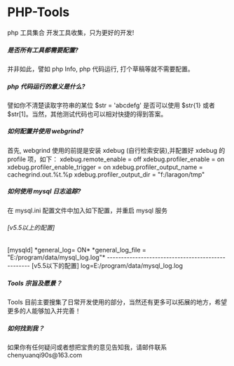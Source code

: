 # PHP-Tools
php 工具集合
开发工具收集，只为更好的开发!

<h5>是否所有工具都需要配置?</h5>
并非如此，譬如 php Info, php 代码运行, 打个草稿等就不需要配置。

<h5>php 代码运行的意义是什么?</h5>
譬如你不清楚读取字符串的某位 $str = 'abcdefg' 是否可以使用 $str{1} 或者 $str[1]。当然，其他测试代码也可以相对快捷的得到答案。

<h5>如何配置并使用 webgrind?</h5>
首先, webgrind 使用的前提是安装 xdebug (自行检索安装),并配置好 xdebug 的 profile 项，如下：
xdebug.remote_enable = off
xdebug.profiler_enable = on
xdebug.profiler_enable_trigger = on
xdebug.profiler_output_name = cachegrind.out.%t.%p
xdebug.profiler_output_dir = "f:/laragon/tmp"

<h5>如何使用 mysql 日志追踪?</h5>
在 mysql.ini 配置文件中加入如下配置，并重启 mysql 服务
<h6>[v5.5以上的配置]</h6>
[mysqld]
*general_log= ON*
*general_log_file = "E:/program/data/mysql_log.log"*
--------------------------------------------------
[v5.5以下的配置]
log=E:/program/data/mysql_log.log

<h5>Tools 宗旨及愿景？</h5>
Tools 目前主要搜集了日常开发使用的部分，当然还有更多可以拓展的地方，希望更多的人能够加入并完善！

<h5>如何找到我？</h5>
如果你有任何疑问或者想把宝贵的意见告知我，请邮件联系 chenyuanqi90s@163.com

